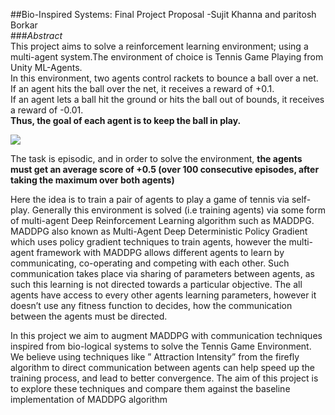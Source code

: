 ##Bio-Inspired Systems: Final Project Proposal -Sujit Khanna and paritosh Borkar<br/>
###*Abstract*<br/>
This project aims to solve a reinforcement learning environment; using a multi-agent system.The environment of choice is Tennis Game Playing from Unity ML-Agents.<br/>
In this environment, two agents control rackets to bounce a ball over a net. If an agent hits the ball over the net, it receives a reward of +0.1.  
If an agent lets a ball hit the ground or hits the ball out of bounds, it receives a reward of -0.01.  
**Thus, the goal of each agent is to keep the ball in play.**

<img src="https://user-images.githubusercontent.com/10624937/42135623-e770e354-7d12-11e8-998d-29fc74429ca2.gif">


The task is episodic, and in order to solve the environment, **the agents must get an average score of +0.5 (over 100 consecutive episodes, 
after taking the maximum over both agents)**


Here the idea is to train a pair of agents to play a game of tennis via self-play. Generally this environment is solved (i.e training agents) 
via some form of multi-agent Deep Reinforcement Learning algorithm such as MADDPG. MADDPG also known as Multi-Agent Deep Deterministic Policy Gradient 
which uses policy gradient techniques to train agents, however the multi-agent framework with MADDPG allows different agents to learn by 
communicating, co-operating and competing with each other. Such communication takes place via sharing of parameters between agents, 
as such this learning is not directed towards a particular objective. The all agents have access to every other agents learning parameters,
however it doesn’t use  any fitness function to decides, how the communication between the agents must be directed.


In this project we aim to augment MADDPG with communication techniques inspired from bio-logical systems to solve the Tennis Game Environment. 
We believe using techniques like ” Attraction Intensity” from the firefly algorithm to direct communication between agents can help speed up 
the training process, and lead to better convergence. The aim of this project is to explore these techniques and compare them against the baseline 
implementation of MADDPG algorithm
